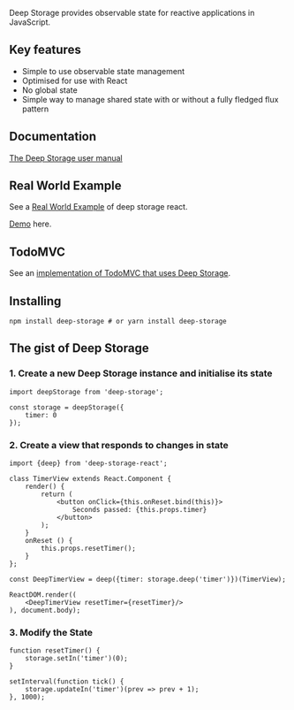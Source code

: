 Deep Storage provides observable state for reactive applications in JavaScript.

## Key features

* Simple to use observable state management
* Optimised for use with React
* No global state
* Simple way to manage shared state with or without a fully fledged flux pattern

## Documentation

[The Deep Storage user manual](https://deep-storage.gitbooks.io/deep-storage/content/)

## Real World Example

See a [Real World Example](https://github.com/deep-storage/examples/tree/master/react-saas) of
deep storage react.

[Demo](http://react-saas.surge.sh/) here.

## TodoMVC

See an [implementation of TodoMVC that uses Deep Storage](https://github.com/deep-storage/examples/tree/master/react-todomvc).

## Installing

    npm install deep-storage # or yarn install deep-storage

## The gist of Deep Storage

### 1. Create a new Deep Storage instance and initialise its state

    import deepStorage from 'deep-storage';

    const storage = deepStorage({
        timer: 0
    });

### 2. Create a view that responds to changes in state

    import {deep} from 'deep-storage-react';

    class TimerView extends React.Component {
        render() {
            return (
                <button onClick={this.onReset.bind(this)}>
                    Seconds passed: {this.props.timer}
                </button>
            );
        }
        onReset () {
            this.props.resetTimer();
        }
    };

    const DeepTimerView = deep({timer: storage.deep('timer')})(TimerView);

    ReactDOM.render((
        <DeepTimerView resetTimer={resetTimer}/>
    ), document.body);

### 3. Modify the State

    function resetTimer() {
        storage.setIn('timer')(0);
    }

    setInterval(function tick() {
        storage.updateIn('timer')(prev => prev + 1);
    }, 1000);
